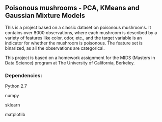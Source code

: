 ## Poisonous mushrooms - PCA, KMeans and Gaussian Mixture Models

This is a project based on a classic dataset on poisonous mushrooms. It contains over 8000 observations, where each mushroom is described by a variety of features like color, odor, etc., and the target variable is an indicator for whether the mushroom is poisonous. The feature set is binarized, as all the observations are categorical.

This project is based on a homework assignment for the MIDS (Masters in Data Science) program at The University of California, Berkeley.

### Dependencies:

Python 2.7

numpy

sklearn

matplotlib

